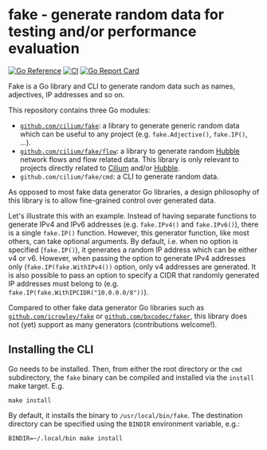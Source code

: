 # fake - generate random data for testing and/or performance evaluation

[![Go Reference](https://pkg.go.dev/badge/github.com/cilium/fake.svg)](https://pkg.go.dev/github.com/cilium/fake)
[![CI](https://github.com/cilium/fake/actions/workflows/tests.yml/badge.svg)](https://github.com/cilium/fake/actions/workflows/tests.yml)
[![Go Report Card](https://goreportcard.com/badge/github.com/cilium/fake)](https://goreportcard.com/report/github.com/cilium/fake)

Fake is a Go library and CLI to generate random data such as names, adjectives,
IP addresses and so on.

This repository contains three Go modules:

* [`github.com/cilium/fake`][1]: a library to generate generic random data which
  can be useful to any project (e.g. `fake.Adjective()`, `fake.IP()`, ...).
* [`github.com/cilium/fake/flow`][2]: a library to generate random [Hubble]
  network flows and flow related data. This library is only relevant to projects
  directly related to [Cilium] and/or [Hubble].
* `github.com/cilium/fake/cmd`: a CLI to generate random data.

As opposed to most fake data generator Go libraries, a design philosophy of this
library is to allow fine-grained control over generated data.

Let's illustrate this with an example. Instead of having separate functions to
generate IPv4 and IPv6 addresses (e.g. `fake.IPv4()` and `fake.IPv6()`), there
is a single `fake.IP()` function. However, this generator function, like most
others, can take optional arguments. By default, i.e. when no option is
specified (`fake.IP()`), it generates a random IP address which can be either v4
or v6. However, when passing the option to generate IPv4 addresses only
(`fake.IP(fake.WithIPv4())` option, only v4 addresses are generated. It is also
possible to pass an option to specify a CIDR that randomly generated IP
addresses must belong to (e.g. `fake.IP(fake.WithIPCIDR("10.0.0.0/8"))`).

Compared to other fake data generator Go libraries such as
[`github.com/icrowley/fake`][icrowley/fake] or
[`github.com/bxcodec/faker`][bxcodec/faker], this library does not (yet) support
as many generators (contributions welcome!).

## Installing the CLI

Go needs to be installed. Then, from either the root directory or the `cmd`
subdirectory, the `fake` binary can be compiled and installed via the `install`
make target. E.g.

    make install

By default, it installs the binary to `/usr/local/bin/fake`. The destination
directory can be specified using the `BINDIR` environment variable, e.g.:

    BINDIR=~/.local/bin make install

[1]: https://pkg.go.dev/github.com/cilium/fake
[2]: https://pkg.go.dev/github.com/cilium/fake/flow
[Cilium]: https://github.com/cilium/cilium
[Hubble]: https://github.com/cilium/hubble
[icrowley/fake]: https://github.com/icrowley/fake
[bxcodec/faker]: https://github.com/bxcodec/faker
